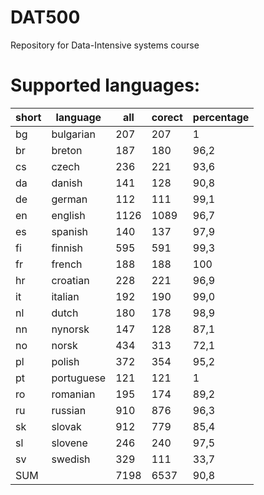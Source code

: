 DAT500
======

Repository for Data-Intensive systems course

Supported languages:
======

   short  |   language                | all   |   corect | percentage
  ---|--------------------------------|-------|----------|-------------
  bg | bulgarian                      |  207  |  207     |   1
  br | breton                         | 187   | 180      |   96,2
  cs | czech                          |  236  | 221      |  93,6 
  da | danish                         | 141   | 128      |  90,8 
  de | german                         |   112 | 111      |  99,1 
  en | english                        | 1126  | 1089     |    96,7
  es | spanish                        |  140  | 137      |   97,9  
  fi | finnish                        |   595 | 591      |  99,3      
  fr | french                         |  188  | 188      |   100   
  hr | croatian                       | 228   |  221     |   96,9  
  it | italian                        |  192  | 190      |    99,0    
  nl   | dutch                        | 180   | 178      |    98,9 
  nn   | nynorsk                      | 147   | 128      |    87,1 
  no   |  norsk                       |  434  | 313      |   72,1    
  pl   | polish                       | 372   |  354     |   95,2    
  pt   | portuguese                   | 121   |  121     |   1        
  ro   | romanian                     |   195 | 174      | 89,2  
  ru   | russian                      |  910  | 876      |  96,3  
  sk   | slovak                       | 912   |  779     |   85,4     
  sl  | slovene                       | 246   |   240    |   97,5    
  sv   | swedish                      |  329  |  111     | 33,7   
SUM    |                              | 7198  | 6537     |  90,8
 


